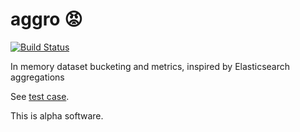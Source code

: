 # aggro 😡

[![Build Status](https://travis-ci.org/snikch/aggro.svg?branch=master)](https://travis-ci.org/snikch/aggro)

In memory dataset bucketing and metrics, inspired by Elasticsearch aggregations

See [test case](https://github.com/snikch/aggro/blob/master/aggro_test.go).

This is alpha software.
